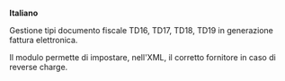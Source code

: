 **Italiano**

Gestione tipi documento fiscale TD16, TD17, TD18, TD19 in generazione
fattura elettronica.

Il modulo permette di impostare, nell'XML, il corretto fornitore in caso
di reverse charge.
